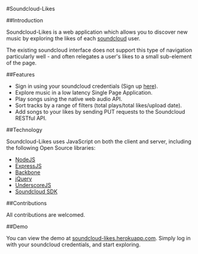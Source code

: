 #Soundcloud-Likes

##Introduction

Soundcloud-Likes is a web application which allows you to discover new music by exploring the likes of each [soundcloud](https://soundcloud.com) user.

The existing soundcloud interface does not support this type of navigation particularly well - and often relegates a user's likes to a small sub-element of the page.

##Features

* Sign in using your soundcloud credentials (Sign up [here](https://soundcloud.com)).
* Explore music in a low latency Single Page Application.
* Play songs using the native web audio API.
* Sort tracks by a range of filters (total plays/total likes/upload date).
* Add songs to your likes by sending PUT requests to the Soundcloud RESTful API.

##Technology

Soundcloud-Likes uses JavaScript on both the client and server, including the following Open Source libraries:

* [NodeJS](http://nodejs.org/)
* [ExpressJS](http://expressjs.com/)
* [Backbone](http://http://backbonejs.org/)
* [jQuery](http://jquery.com/)
* [UnderscoreJS](http://underscorejs.org/)
* [Soundcloud SDK](https://developers.soundcloud.com/docs/api/sdks)

##Contributions

All contributions are welcomed.

##Demo

You can view the demo at [soundcloud-likes.herokuapp.com](http://soundcloud-likes.herokuapp.com/). Simply log in with your soundcloud credentials, and start exploring.

